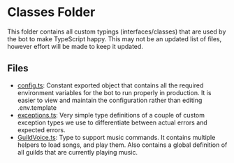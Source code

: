 # Classes Folder

This folder contains all custom typings (interfaces/classes) that are used by the bot to make TypeScript happy. This may
not be an updated list of files, however effort will be made to keep it updated.

## Files

- [config.ts](config.ts): Constant exported object that contains all the required environment variables for the bot to
  run properly in production. It is easier to view and maintain the configuration rather than editing .env.template
- [exceptions.ts](exceptions.ts): Very simple type definitions of a couple of custom exception types we use to
  differentiate between actual errors and expected errors.
- [GuildVoice.ts](GuildVoice.ts): Type to support music commands. It contains multiple helpers to load songs, and play
  them. Also contains a global definition of all guilds that are currently playing music.
